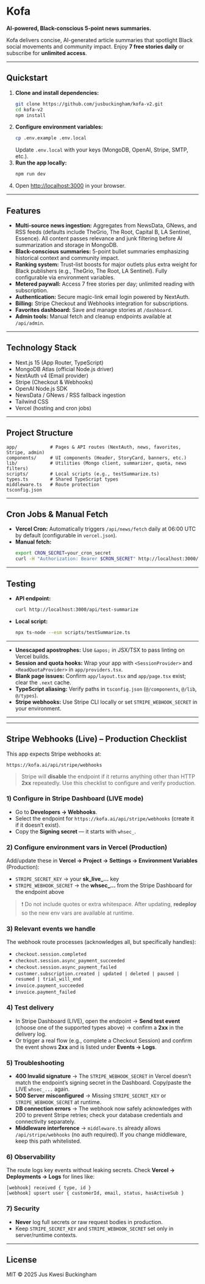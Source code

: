 # Kofa

**AI-powered, Black-conscious 5-point news summaries.**

Kofa delivers concise, AI-generated article summaries that spotlight Black social movements and community impact. Enjoy **7 free stories daily** or subscribe for **unlimited access**.

---

## Quickstart

1. **Clone and install dependencies:**
   ```bash
   git clone https://github.com/jusbuckingham/kofa-v2.git
   cd kofa-v2
   npm install
   ```
2. **Configure environment variables:**
   ```bash
   cp .env.example .env.local
   ```
   Update `.env.local` with your keys (MongoDB, OpenAI, Stripe, SMTP, etc.).
3. **Run the app locally:**
   ```bash
   npm run dev
   ```
4. Open [http://localhost:3000](http://localhost:3000) in your browser.

---

## Features

- **Multi-source news ingestion:** Aggregates from NewsData, GNews, and RSS feeds (defaults include TheGrio, The Root, Capital B, LA Sentinel, Essence). All content passes relevance and junk filtering before AI summarization and storage in MongoDB.
- **Black-conscious summaries:** 5-point bullet summaries emphasizing historical context and community impact.
- **Ranking system:** Trust-list boosts for major outlets plus extra weight for Black publishers (e.g., TheGrio, The Root, LA Sentinel). Fully configurable via environment variables.
- **Metered paywall:** Access 7 free stories per day; unlimited reading with subscription.
- **Authentication:** Secure magic-link email login powered by NextAuth.
- **Billing:** Stripe Checkout and Webhooks integration for subscriptions.
- **Favorites dashboard:** Save and manage stories at `/dashboard`.
- **Admin tools:** Manual fetch and cleanup endpoints available at `/api/admin`.

---

## Technology Stack

- Next.js 15 (App Router, TypeScript)
- MongoDB Atlas (official Node.js driver)
- NextAuth v4 (Email provider)
- Stripe (Checkout & Webhooks)
- OpenAI Node.js SDK
- NewsData / GNews / RSS fallback ingestion
- Tailwind CSS
- Vercel (hosting and cron jobs)

---

## Project Structure

```
app/            # Pages & API routes (NextAuth, news, favorites, Stripe, admin)
components/     # UI components (Header, StoryCard, banners, etc.)
lib/            # Utilities (Mongo client, summarizer, quota, news filters)
scripts/        # Local scripts (e.g., testSummarize.ts)
types.ts        # Shared TypeScript types
middleware.ts   # Route protection
tsconfig.json
```

---

## Cron Jobs & Manual Fetch

- **Vercel Cron:** Automatically triggers `/api/news/fetch` daily at 06:00 UTC by default (configurable in `vercel.json`).
- **Manual fetch:**
  ```bash
  export CRON_SECRET=your_cron_secret
  curl -H "Authorization: Bearer $CRON_SECRET" http://localhost:3000/api/news/fetch
  ```

---

## Testing

- **API endpoint:**
  ```bash
  curl http://localhost:3000/api/test-summarize
  ```
- **Local script:**
  ```bash
  npx ts-node --esm scripts/testSummarize.ts
  ```

---

- **Unescaped apostrophes:** Use `&apos;` in JSX/TSX to pass linting on Vercel builds.
- **Session and quota hooks:** Wrap your app with `<SessionProvider>` and `<ReadQuotaProvider>` in `app/providers.tsx`.
- **Blank page issues:** Confirm `app/layout.tsx` and `app/page.tsx` exist; clear the `.next` cache.
- **TypeScript aliasing:** Verify paths in `tsconfig.json` (`@/components`, `@/lib`, `@/types`).
- **Stripe webhooks:** Use Stripe CLI locally or set `STRIPE_WEBHOOK_SECRET` in your environment.

---

---

## Stripe Webhooks (Live) – Production Checklist

This app expects Stripe webhooks at:

```
https://kofa.ai/api/stripe/webhooks
```

> Stripe will **disable** the endpoint if it returns anything other than HTTP **2xx** repeatedly. Use this checklist to configure and verify production.

### 1) Configure in Stripe Dashboard (LIVE mode)
- Go to **Developers → Webhooks**.
- Select the endpoint for `https://kofa.ai/api/stripe/webhooks` (create it if it doesn’t exist).
- Copy the **Signing secret** — it starts with `whsec_`.

### 2) Configure environment vars in Vercel (Production)
Add/update these in **Vercel → Project → Settings → Environment Variables** (Production):

- `STRIPE_SECRET_KEY` → your **sk_live_...** key
- `STRIPE_WEBHOOK_SECRET` → the **whsec_...** from the Stripe Dashboard for the endpoint above

> ❗ Do not include quotes or extra whitespace. After updating, **redeploy** so the new env vars are available at runtime.

### 3) Relevant events we handle
The webhook route processes (acknowledges all, but specifically handles):
- `checkout.session.completed`
- `checkout.session.async_payment_succeeded`
- `checkout.session.async_payment_failed`
- `customer.subscription.created | updated | deleted | paused | resumed | trial_will_end`
- `invoice.payment_succeeded`
- `invoice.payment_failed`

### 4) Test delivery
- In Stripe Dashboard (LIVE), open the endpoint → **Send test event** (choose one of the supported types above) → confirm a **2xx** in the delivery log.
- Or trigger a real flow (e.g., complete a Checkout Session) and confirm the event shows **2xx** and is listed under **Events → Logs**.

### 5) Troubleshooting
- **400 Invalid signature** → The `STRIPE_WEBHOOK_SECRET` in Vercel doesn’t match the endpoint’s signing secret in the Dashboard. Copy/paste the LIVE `whsec_...` again.
- **500 Server misconfigured** → Missing `STRIPE_SECRET_KEY` or `STRIPE_WEBHOOK_SECRET` at runtime.
- **DB connection errors** → The webhook now safely acknowledges with 200 to prevent Stripe retries; check your database credentials and connectivity separately.
- **Middleware interference** → `middleware.ts` already allows `/api/stripe/webhooks` (no auth required). If you change middleware, keep this path whitelisted.

### 6) Observability
The route logs key events without leaking secrets. Check **Vercel → Deployments → Logs** for lines like:

```
[webhook] received { type, id }
[webhook] upsert user { customerId, email, status, hasActiveSub }
```

### 7) Security
- **Never** log full secrets or raw request bodies in production.
- Keep `STRIPE_SECRET_KEY` and `STRIPE_WEBHOOK_SECRET` set only in server/runtime contexts.

---

## License

MIT © 2025 Jus Kwesi Buckingham